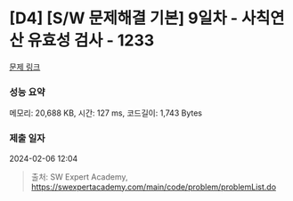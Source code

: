 # [D4] [S/W 문제해결 기본] 9일차 - 사칙연산 유효성 검사 - 1233 

[문제 링크](https://swexpertacademy.com/main/code/problem/problemDetail.do?contestProbId=AV141176AIwCFAYD) 

### 성능 요약

메모리: 20,688 KB, 시간: 127 ms, 코드길이: 1,743 Bytes

### 제출 일자

2024-02-06 12:04



> 출처: SW Expert Academy, https://swexpertacademy.com/main/code/problem/problemList.do